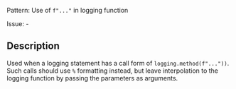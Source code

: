 Pattern: Use of `f"..."` in logging function

Issue: -

## Description

Used when a logging statement has a call form of `logging.method(f"..."))`. Such calls should use `%` formatting instead, but leave interpolation to the logging function by passing the parameters as arguments.
